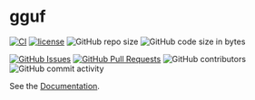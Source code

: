 ﻿# gguf

[![CI](https://github.com/YdrMaster/gguf/actions/workflows/build.yml/badge.svg?branch=main)](https://github.com/YdrMaster/gguf/actions)
[![license](https://img.shields.io/github/license/YdrMaster/gguf)](https://mit-license.org/)
![GitHub repo size](https://img.shields.io/github/repo-size/YdrMaster/gguf)
![GitHub code size in bytes](https://img.shields.io/github/languages/code-size/YdrMaster/gguf)

[![GitHub Issues](https://img.shields.io/github/issues/YdrMaster/gguf)](https://github.com/YdrMaster/gguf/issues)
[![GitHub Pull Requests](https://img.shields.io/github/issues-pr/YdrMaster/gguf)](https://github.com/YdrMaster/gguf/pulls)
![GitHub contributors](https://img.shields.io/github/contributors/YdrMaster/gguf)
![GitHub commit activity](https://img.shields.io/github/commit-activity/m/YdrMaster/gguf)

See the [Documentation](https://github.com/ggerganov/ggml/blob/master/docs/gguf.md).
